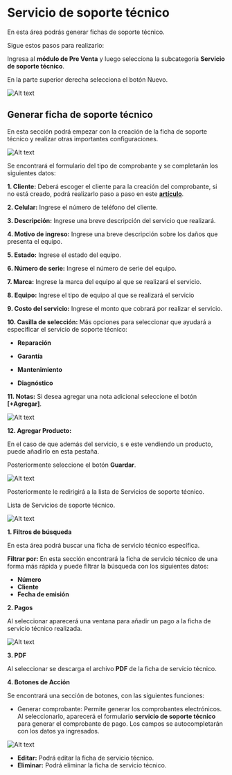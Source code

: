 # Servicio de soporte técnico

En esta área podrás generar fichas de soporte técnico.

Sigue estos pasos para realizarlo:

Ingresa al **módulo de Pre Venta** y luego selecciona la subcategoría **Servicio de soporte técnico**.

En la parte superior derecha selecciona el botón Nuevo.

![Alt text](img/Servicio-tecnico1.jpg)

## Generar ficha de soporte técnico

En esta sección podrá empezar con la creación de la ficha de soporte técnico y realizar otras importantes configuraciones.

![Alt text](img/Servictecnico2.jpg)

Se encontrará el formulario del tipo de comprobante y se completarán los siguientes datos:

**1. Cliente:** Deberá escoger el cliente para la creación del comprobante, si no está creado, podrá realizarlo paso a paso en este **[artículo](https://manual.uio.la/Pro7/modulos/Esenciales/clientes/Clientes-creacion-individual)**.

**2. Celular:** Ingrese el número de teléfono del cliente.

**3. Descripción:** Ingrese una breve descripción del servicio que realizará.

**4. Motivo de ingreso:** Ingrese una breve descripción sobre los daños que presenta el equipo.

**5. Estado:** Ingrese el estado del equipo.

**6. Número de serie:** Ingrese el número de serie del equipo.

**7. Marca:** Ingrese la marca del equipo al que se realizará el servicio.

**8. Equipo:** Ingrese el tipo de  equipo al que se realizará el servicio

**9. Costo del servicio:** Ingrese el monto que cobrará por realizar el servicio.

**10. Casilla de selección:** Más opciones para seleccionar que ayudará a especificar el servicio de soporte técnico:

- **Reparación**

- **Garantía**

- **Mantenimiento**

- **Diagnóstico**

**11. Notas:** Si desea agregar una nota adicional seleccione el botón **[+Agregar]**.

![Alt text](img/servtecnico3.jpg)

**12. Agregar Producto:**

En el caso de que además del servicio, s e este vendiendo un producto, puede añadirlo en esta pestaña.

Posteriormente seleccione el botón **Guardar**.

![Alt text](img/servtecnico4.jpg)

Posteriormente le redirigirá a la lista de Servicios de soporte técnico.

Lista de Servicios de soporte técnico.

![Alt text](img/servicio-tecnico-5e.jpg)

**1. Filtros de búsqueda**

En esta área podrá buscar una ficha de servicio técnico específica.

**Filtrar por:** En esta sección encontrará la ficha de servicio técnico de una forma más rápida y puede filtrar la búsqueda con los siguientes datos:

- **Número**
- **Cliente**
- **Fecha de emisión**

**2. Pagos**

Al seleccionar aparecerá una ventana para añadir un pago a la ficha de servicio técnico realizada.

![Alt text](img/srvtecnico.jpg)

**3. PDF**

Al seleccionar se descarga el archivo **PDF** de la ficha de servicio técnico.

**4. Botones de Acción**

Se encontrará una sección de botones, con las siguientes funciones:

- Generar comprobante: Permite generar los comprobantes electrónicos.
Al seleccionarlo, aparecerá el formulario **servicio de soporte técnico** para generar el comprobante de pago. Los campos se autocompletarán con los datos ya ingresados.

![Alt text](img/servicio-tecnic.jpg)

- **Editar:** Podrá editar la ficha de servicio técnico.
- **Eliminar:** Podrá eliminar la ficha de servicio técnico.
